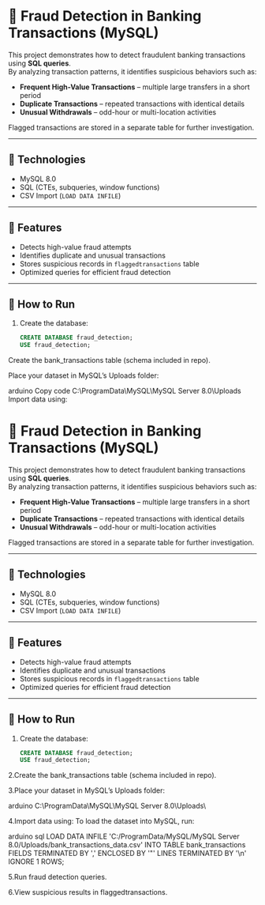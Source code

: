 # 🚨 Fraud Detection in Banking Transactions (MySQL)

This project demonstrates how to detect fraudulent banking transactions using **SQL queries**.  
By analyzing transaction patterns, it identifies suspicious behaviors such as:

- **Frequent High-Value Transactions** – multiple large transfers in a short period  
- **Duplicate Transactions** – repeated transactions with identical details  
- **Unusual Withdrawals** – odd-hour or multi-location activities  

Flagged transactions are stored in a separate table for further investigation.

---

## 🔹 Technologies
- MySQL 8.0  
- SQL (CTEs, subqueries, window functions)  
- CSV Import (`LOAD DATA INFILE`)  

---

## 🔹 Features
- Detects high-value fraud attempts  
- Identifies duplicate and unusual transactions  
- Stores suspicious records in `flaggedtransactions` table  
- Optimized queries for efficient fraud detection  

---

## 🔹 How to Run
1. Create the database:  
   ```sql
   CREATE DATABASE fraud_detection;
   USE fraud_detection;
Create the bank_transactions table (schema included in repo).

Place your dataset in MySQL’s Uploads folder:

arduino
Copy code
C:\ProgramData\MySQL\MySQL Server 8.0\Uploads\
Import data using:

# 🚨 Fraud Detection in Banking Transactions (MySQL)

This project demonstrates how to detect fraudulent banking transactions using **SQL queries**.  
By analyzing transaction patterns, it identifies suspicious behaviors such as:

- **Frequent High-Value Transactions** – multiple large transfers in a short period  
- **Duplicate Transactions** – repeated transactions with identical details  
- **Unusual Withdrawals** – odd-hour or multi-location activities  

Flagged transactions are stored in a separate table for further investigation.

---

## 🔹 Technologies
- MySQL 8.0  
- SQL (CTEs, subqueries, window functions)  
- CSV Import (`LOAD DATA INFILE`)  

---

## 🔹 Features
- Detects high-value fraud attempts  
- Identifies duplicate and unusual transactions  
- Stores suspicious records in `flaggedtransactions` table  
- Optimized queries for efficient fraud detection  

---

## 🔹 How to Run
1. Create the database:  
   ```sql
   CREATE DATABASE fraud_detection;
   USE fraud_detection;
2.Create the bank_transactions table (schema included in repo).

3.Place your dataset in MySQL’s Uploads folder:

arduino
C:\ProgramData\MySQL\MySQL Server 8.0\Uploads\

4.Import data using:
To load the dataset into MySQL, run:

arduino
sql
LOAD DATA INFILE 'C:/ProgramData/MySQL/MySQL Server 8.0/Uploads/bank_transactions_data.csv'
INTO TABLE bank_transactions
FIELDS TERMINATED BY ','
ENCLOSED BY '"'
LINES TERMINATED BY '\n'
IGNORE 1 ROWS;


5.Run fraud detection queries.

6.View suspicious results in flaggedtransactions.
